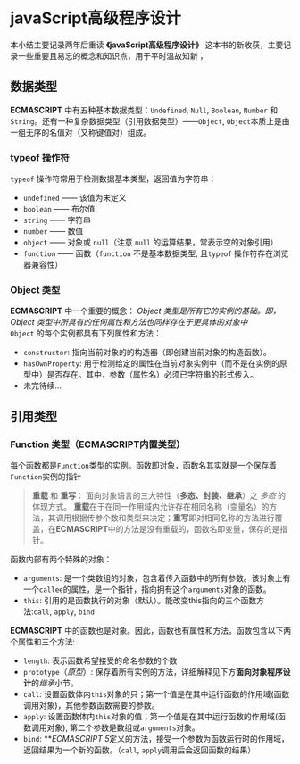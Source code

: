 # javaScript高级程序设计
本小结主要记录两年后重读 **《javaScript高级程序设计》** 这本书的新收获，主要记录一些重要且易忘的概念和知识点，用于平时温故知新；

## 数据类型
**ECMASCRIPT** 中有五种基本数据类型：`Undefined`, `Null`, `Boolean`, `Number` 和 `String`。还有一种复杂数据类型（引用数据类型）——`Object`, `Object`本质上是由一组无序的名值对（又称键值对）组成。

### typeof 操作符
`typeof` 操作符常用于检测数据基本类型，返回值为字符串：
- `undefined` —— 该值为未定义
- `boolean` —— 布尔值
- `string` —— 字符串
- `number` —— 数值
- `object` —— 对象或 `null`（注意 `null` 的运算结果，常表示空的对象引用）
- `function` —— 函数（`function` 不是基本数据类型, 且`typeof` 操作符存在浏览器兼容性）

### Object 类型
**ECMASCRIPT** 中一个重要的概念： *Object 类型是所有它的实例的基础。即，Object 类型中所具有的任何属性和方法也同样存在于更具体的对象中*  
`Object` 的每个实例都具有下列属性和方法：
- `constructor`: 指向当前对象的的构造器（即创建当前对象的构造函数）。
- `hasOwnProperty`: 用于检测给定的属性在当前对象实例中（而不是在实例的原型中）是否存在。其中，参数（属性名）必须已字符串的形式传入。
- 未完待续...

## 引用类型

### Function 类型（ECMASCRIPT内置类型）
每个函数都是`Function`类型的实例。函数即对象，函数名其实就是一个保存着`Function`实例的指针

> **重载** 和 **重写**：  面向对象语言的三大特性（**多态、封装、继承**）之 *多态* 的体现方式。 **重载**在于在同一作用域内允许存在相同名称（变量名）的方法，其调用根据传参个数和类型来决定；**重写**即对相同名称的方法进行覆盖，在**ECMASCRIPT**中的方法是没有重载的，函数名即变量，保存的是指针。

函数内部有两个特殊的对象：
- `arguments`: 是一个类数组的对象，包含着传入函数中的所有参数。该对象上有一个`callee`的属性，是一个指针，指向拥有这个`arguments`对象的函数。
- `this`: 引用的是函数执行的对象（默认）。能改变this指向的三个函数方法:`call`, `apply`, `bind`

**ECMASCRIPT** 中的函数也是对象。因此，函数也有属性和方法。函数包含以下两个属性和三个方法:
- `length`: 表示函数希望接受的命名参数的个数
- `prototype`（*原型*）: 保存着所有实例的方法，详细解释见下方**面向对象程序设计**的*继承*小节。
- `call`: 设置函数体内`this`对象的只；第一个值是在其中运行函数的作用域(函数调用对象)，其他参数函数需要的参数。
- `apply`: 设置函数体内`this`对象的值；第一个值是在其中运行函数的作用域(函数调用对象), 第二个参数是数组或`arguments`对象。
- `bind`: ***ECMASCRIPT 5*定义的方法，接受一个参数为函数运行时的作用域，返回结果为一个新的函数。（`call`, `apply`调用后会返回函数的结果）

